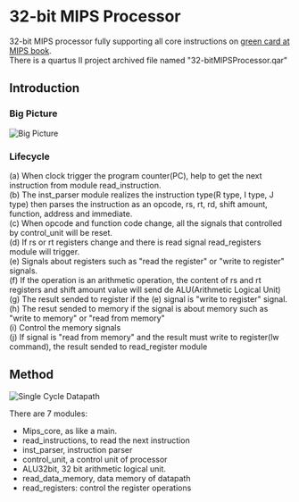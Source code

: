 # 32-bit MIPS Processor

32-bit MIPS processor fully supporting all core instructions on [green card at MIPS book](https://inst.eecs.berkeley.edu/~cs61c/resources/MIPS_Green_Sheet.pdf).  
There is a quartus II project archived file named "32-bitMIPSProcessor.qar"

## Introduction


### Big Picture
![Big Picture](https://github.com/sevvalmehder/32-bit-MIPS-Processor/blob/master/Report/theBigPicture.jpg)

### Lifecycle
(a) When clock trigger the program counter(PC), help to get the next instruction from module read_instruction.  
(b) The inst_parser module realizes the instruction type(R type, I type, J type) then parses the instruction as an opcode, rs, rt, rd, shift amount, function, address and immediate.  
(c) When opcode and function code change, all the signals that controlled by control_unit will be reset.  
(d) If rs or rt registers change and there is read signal read_registers module will trigger.  
(e) Signals about registers such as "read the register" or "write to register" signals.  
(f) If the operation is an arithmetic operation, the content of rs and rt registers and shift amount value will send de ALU(Arithmetic Logical Unit)  
(g) The result sended to register if the (e) signal is "write to register" signal.  
(h) The resut sended to memory if the signal is about memory such as "write to memory" or "read from memory"  
(i) Control the memory signals  
(j) If signal is "read from memory" and the result must write to register(lw command), the result sended to read_register module  

## Method
![Single Cycle Datapath](https://github.com/sevvalmehder/32-bit-MIPS-Processor/blob/master/Report/singleCycleDatapath.jpg)

There are 7 modules:
  - Mips_core, as like a main.
  - read_instructions, to read the next instruction
  - inst_parser, instruction parser
  - control_unit, a control unit of processor
  - ALU32bit, 32 bit arithmetic logical unit.
  - read_data_memory, data memory of datapath
  - read_registers: control the register operations
